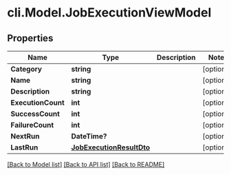 # cli.Model.JobExecutionViewModel

## Properties

Name | Type | Description | Notes
------------ | ------------- | ------------- | -------------
**Category** | **string** |  | [optional] 
**Name** | **string** |  | [optional] 
**Description** | **string** |  | [optional] 
**ExecutionCount** | **int** |  | [optional] 
**SuccessCount** | **int** |  | [optional] 
**FailureCount** | **int** |  | [optional] 
**NextRun** | **DateTime?** |  | [optional] 
**LastRun** | [**JobExecutionResultDto**](JobExecutionResultDto.md) |  | [optional] 

[[Back to Model list]](../README.md#documentation-for-models) [[Back to API list]](../README.md#documentation-for-api-endpoints) [[Back to README]](../README.md)

